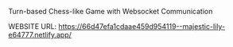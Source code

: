Turn-based Chess-like Game with Websocket Communication


WEBSITE URL: https://66d47efa1cdaae459d954119--majestic-lily-e64777.netlify.app/
